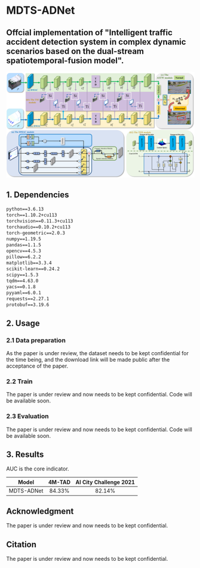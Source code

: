 # MDTS-ADNet
## Offcial implementation of "Intelligent traffic accident detection system in complex dynamic scenarios based on the dual-stream spatiotemporal-fusion model".

![pipeline](./MDTS-ADNet_files/model.png)
## 1. Dependencies
```
python==3.6.13
torch==1.10.2+cu113
torchvision==0.11.3+cu113
torchaudio==0.10.2+cu113
torch-geometric==2.0.3
numpy==1.19.5
pandas==1.1.5
opencv==4.5.3
pillow==6.2.2
matplotlib==3.3.4
scikit-learn==0.24.2
scipy==1.5.3
tqdm==4.63.0
yacs==0.1.8
pyyaml==6.0.1
requests==2.27.1
protobuf==3.19.6
```
## 2. Usage
### 2.1 Data preparation
As the paper is under review, the dataset needs to be kept confidential for the time being, and the download link will be made public after the acceptance of the paper.

### 2.2 Train
The paper is under review and now needs to be kept confidential.
Code will be available soon.
### 2.3 Evaluation
The paper is under review and now needs to be kept confidential.
Code will be available soon.

## 3. Results
AUC is the core indicator.

|     Model      | 4M-TAD | AI City Challenge 2021 | 
| :------------: | :-------: | :---------: | 
|    MDTS-ADNet    |   84.33%   |    82.14%    | 

## Acknowledgment
The paper is under review and now needs to be kept confidential.

## Citation
The paper is under review and now needs to be kept confidential.
